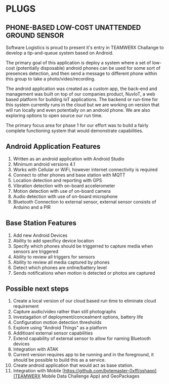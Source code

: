 # PLUGS

## PHONE-BASED LOW-COST UNATTENDED GROUND SENSOR

Software Logistics is proud to present it's entry in TEAMWERX Challange to develop a tip-and-queue system based on Android.

The primary goal of this application is deploy a system where a set of low-cost (potentially disposable) android phones can be used for some sort of presences detection, and then send a message to different phone within this group to take a photo/video/recording.

The android application was created as a custom app, the back-end and management was built on top of our companies product, NuvIoT, a web based platform for building IoT applications.  The backend or run-time for this system currently runs in the cloud but we are working on version that will run locally and even potentially on an android phone.  We are also exploring options to open source our run time. 

The primary focus area for phase 1 for our effort was to build a fairly complete functioning system that would demonstrate capabilities.

## Android Application Features
1. Written as an android application with Android Studio
1. Minimum android versions 4.1
1. Works with Cellular or WiFi, however internet connectivity is required
1. Connect to other phones and base station with MQTT
1. Location detection and reporting with GPS
1. Vibration detection with on-board accelerometer
1. Motion detection with use of on-board camera
1. Audio detection with use of on-board microphone
1. Bluetooth Connection to external sensor, external sensor consists of Arduino and a PIR

## Base Station Features
1. Add new Android Devices
1. Ability to add specificy device location
1. Specify which phones should be triggerred to capture media when sensors are triggered
1. Ability to review all triggers for sensors
1. Ability to review all media captured by phones
1. Detect which phones are online/battery level
1. Sends notifications when motion is detected or photos are captured

## Possible next steps
1. Create a local version of our cloud based run time to eliminate cloud requirement
1. Capture audio/video rather than still photographs
1. Investagation of deployment/concealment options, battery life
1. Configuration motion detection thresholds
1. Explore using "Android Things" as a platform
1. Additioanl external sensor capabilities
1. Extend capability of external sensor to allow for naming Bluetooth devices
1. Integration with ATAK
1. Current version requires app to be running and in the foreground, it should be possible to build this as a service.
1. Create android application that would act as base station.
1. Integration with Mobile [https://github.com/bytemaster-0xff/oshapp](TEAMWERX Mobile Data Challenge App) and GeoPackages
